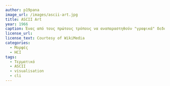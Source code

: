 ```yaml
---
author: p19pana
image_url: /images/ascii-art.jpg
title: ASCII Art
year: 1966
caption: Ένας από τους πρώτους τρόπους να αναπαραστηθούν "γραφικά" δεδομένα ήταν η αναπαράσταση μέσω χαρακτήρων ASCII. Η πρακτική αυτή ξεκίνησε ως απλή γραφή των αντίστοιχων γραμμάτων χρησιμοποιώντας χαρακτήρες, όμως γρήγορα εξελίχθηκε σε σχεδίαση εικόνων, πινάκων, και άλλα, και έτσι περνώντας στο στάδιο της δημιουργικής τέχνης (Εξ' ού και "ASCII Art").
license_url:
license_text: Courtesy of WikiMedia
categories:
  - Μορφές
  - HCI
tags:
  - Τερματικό
  - ASCII
  - visualisation
  - cli
---
```

